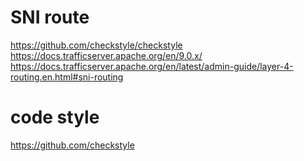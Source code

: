 # SNI route

https://github.com/checkstyle/checkstyle
https://docs.trafficserver.apache.org/en/9.0.x/
https://docs.trafficserver.apache.org/en/latest/admin-guide/layer-4-routing.en.html#sni-routing

# code style 
https://github.com/checkstyle
